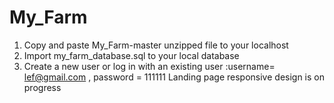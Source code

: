 # My_Farm
1. Copy and paste My_Farm-master unzipped file to your localhost
2. Import my_farm_database.sql to your local database
3. Create a new user or log in with an existing user :username= lef@gmail.com , password = 111111
Landing page responsive design is on progress

